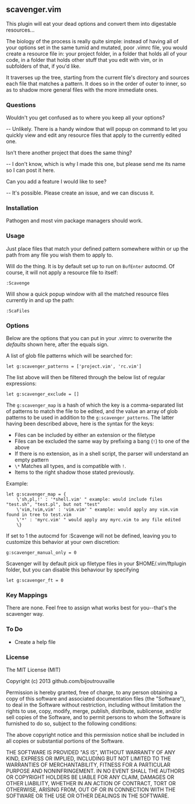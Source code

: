 ## scavenger.vim

This plugin will eat your dead options and convert them into digestable resources...

The biology of the process is really quite simple: instead of having all of your options set in the same tumid and mutated, poor .vimrc file, you would create a resource file in: your project folder, in a folder that holds all of your code, in a folder that holds other stuff that you edit with vim, or in subfolders of that, if you'd like.

It traverses up the tree, starting from the current file's directory and sources each file that matches a pattern. It does so in the order of outer to inner, so as to shadow more general files with the more immediate ones.

### Questions

Wouldn't you get confused as to where you keep all your options?

-- Unlikely. There is a handy window that will popup on command to let you quickly view and edit any resource files that apply to the currently edited one.

Isn't there another project that does the same thing?

-- I don't know, which is why I made this one, but please send me its name so I can post it here.

Can you add a feature I would like to see?

-- It's possible. Please create an issue, and we can discuss it.

### Installation

Pathogen and most vim package managers should work.

### Usage

Just place files that match your defined pattern somewhere within or up the path from any file you wish them to apply to.

Will do the thing. It is by default set up to run on `BufEnter` autocmd. Of course, it will not apply a resource file to itself:

    :Scavenge 

Will show a quick popup window with all the matched resource files currently in and up the path:

    :ScaFiles 

### Options

Below are the options that you can put in your .vimrc to overwrite the *defaults* shown here, after the equals sign.

A list of glob file patterns which will be searched for:

    let g:scavenger_patterns = ['project.vim', 'rc.vim']

The list above will then be filtered through the below list of regular expressions:

    let g:scavenger_exclude = []

The `g:scavenger_map` is a hash of which the key is a comma-separated list of patterns to match the file to be edited, and the value an array of glob patterns to be used in addition to the `g:scavenger_patterns`. The latter having been described above, here is the syntax for the keys:

- Files can be included by either an extension or the filetype
- Files can be excluded the same way by prefixing a bang (`!`) to one of the above
- If there is no extension, as in a shell script, the parser will understand an empty pattern
- `\*` Matches all types, and is compatible with `!`.
- Items to the right shadow those stated previously.

Example:

    let g:scavenger_map = {
        \'sh,pl,!' : '*shell.vim' " example: would include files "test.sh", "test.pl", but not "test"
        \'vim,!vim,vim' : 'vim.vim' " example: would apply any vim.vim found in tree to test.vim
        \'*' : 'myrc.vim' " would apply any myrc.vim to any file edited
        \}

If set to 1 the autocmd for :Scavenge will not be defined, leaving you to customize this behavior at your own discretion:

    g:scavenger_manual_only = 0

Scavenger will by default pick up filetype files in your $HOME/.vim/ftplugin folder, but you can disable this behaviour by specifying

    let g:scavenger_ft = 0

### Key Mappings

There are none. Feel free to assign what works best for you--that's the scavenger way.

### To Do

- Create a help file

### License

The MIT License (MIT)

Copyright (c) 2013 github.com/bijoutrouvaille

Permission is hereby granted, free of charge, to any person obtaining a copy
of this software and associated documentation files (the "Software"), to deal
in the Software without restriction, including without limitation the rights
to use, copy, modify, merge, publish, distribute, sublicense, and/or sell
copies of the Software, and to permit persons to whom the Software is
furnished to do so, subject to the following conditions:

The above copyright notice and this permission notice shall be included in
all copies or substantial portions of the Software.

THE SOFTWARE IS PROVIDED "AS IS", WITHOUT WARRANTY OF ANY KIND, EXPRESS OR
IMPLIED, INCLUDING BUT NOT LIMITED TO THE WARRANTIES OF MERCHANTABILITY,
FITNESS FOR A PARTICULAR PURPOSE AND NONINFRINGEMENT. IN NO EVENT SHALL THE
AUTHORS OR COPYRIGHT HOLDERS BE LIABLE FOR ANY CLAIM, DAMAGES OR OTHER
LIABILITY, WHETHER IN AN ACTION OF CONTRACT, TORT OR OTHERWISE, ARISING FROM,
OUT OF OR IN CONNECTION WITH THE SOFTWARE OR THE USE OR OTHER DEALINGS IN
THE SOFTWARE.
